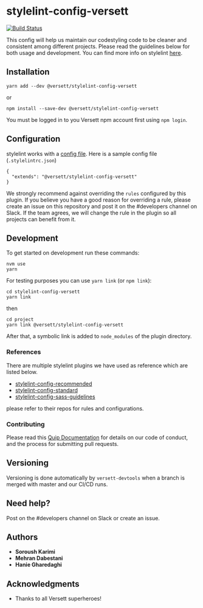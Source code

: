 # stylelint-config-versett

[![Build Status](https://travis-ci.com/versett/stylelint-config-versett.svg?token=V1x7Y8ZXchNswxYZP5ko&branch=master)](https://travis-ci.com/versett/stylelint-config-versett)

This config will help us maintain our codestyling code to be cleaner and consistent among different projects.
Please read the guidelines below for both usage and development.
You can find more info on stylelint [here](https://github.com/stylelint/stylelint).


## Installation

```
yarn add --dev @versett/stylelint-config-versett
```
or
```
npm install --save-dev @versett/stylelint-config-versett
```

You must be logged in to you Versett npm account first using `npm login`.


## Configuration
stylelint works with a [config file](https://github.com/stylelint/stylelint).
Here is a sample config file (`.stylelintrc.json`)

```
{
  "extends": "@versett/stylelint-config-versett"
}
```

We strongly recommend against overriding the `rules` configured by this plugin. If you believe you have a good reason for overriding a rule, please create an issue on this repository and post it on the #developers channel on Slack. If the team agrees, we will change the rule in the plugin so all projects can benefit from it.

## Development

To get started on development run these commands:
```
nvm use
yarn
```
For testing purposes you can use `yarn link` (or `npm link`):
```
cd stylelint-config-versett
yarn link
```
then
```
cd project
yarn link @versett/stylelint-config-versett
```

After that, a symbolic link is added to `node_modules` of the plugin directory.

### References

There are multiple stylelint plugins we have used as reference which are listed below.

* [stylelint-config-recommended](https://github.com/stylelint/stylelint-config-recommended)
* [stylelint-config-standard](https://github.com/stylelint/stylelint-config-standard)
* [stylelint-config-sass-guidelines](https://github.com/bjankord/stylelint-config-sass-guidelines)

please refer to their repos for rules and configurations.

### Contributing

Please read this [Quip Documentation](https://versett.quip.com/zyEcAZ0ZosJn/How-to-Contribute-Code) for details on our code of conduct, and the process for submitting pull requests.

## Versioning

Versioning is done automatically by `versett-devtools` when a branch is merged with master and our CI/CD runs.

## Need help?

Post on the #developers channel on Slack or create an issue.

## Authors

* **Soroush Karimi**
* **Mehran Dabestani**
* **Hanie Gharedaghi**

## Acknowledgments

* Thanks to all Versett superheroes!
